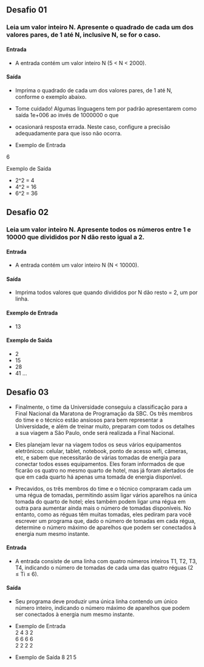 ## Desafio 01

### Leia um valor inteiro N. Apresente o quadrado de cada um dos valores pares, de 1 até N, inclusive N, se for o caso.

#### Entrada

- A entrada contém um valor inteiro N (5 < N < 2000).

#### Saída

- Imprima o quadrado de cada um dos valores pares, de 1 até N, conforme o exemplo abaixo.

- Tome cuidado! Algumas linguagens tem por padrão apresentarem como saída 1e+006 ao invés de 1000000 o que 
- ocasionará resposta errada. Neste caso, configure a precisão adequadamente para que isso não ocorra.

 
- Exemplo de Entrada	

6

Exemplo de Saída

- 2^2 = 4
- 4^2 = 16
- 6^2 = 36


## Desafio 02

### Leia um valor inteiro N. Apresente todos os números entre 1 e 10000 que divididos por N dão resto igual a 2.

#### Entrada

- A entrada contém um valor inteiro N (N < 10000).

#### Saída

- Imprima todos valores que quando divididos por N dão resto = 2, um por linha.

 
#### Exemplo de Entrada

- 13

####	Exemplo de Saída

- 2
- 15
- 28
- 41
...

## Desafio 03

- Finalmente, o time da Universidade conseguiu a classificação para a Final Nacional da Maratona de Programação da SBC. Os três membros do time e o técnico estão ansiosos para bem representar a Universidade, e além de treinar muito, preparam com todos os detalhes a sua viagem a São Paulo, onde será realizada a Final Nacional.

- Eles planejam levar na viagem todos os seus vários equipamentos eletrônicos: celular, tablet, notebook, ponto de acesso wifi, câmeras, etc, e sabem que necessitarão de várias tomadas de energia para conectar todos esses equipamentos. Eles foram informados de que ficarão os quatro no mesmo quarto de hotel, mas já foram alertados de que em cada quarto há apenas uma tomada de energia disponível.

- Precavidos, os três membros do time e o técnico compraram cada um uma régua de tomadas, permitindo assim ligar vários aparelhos na única tomada do quarto de hotel; eles também podem ligar uma régua em outra para aumentar ainda mais o número de tomadas disponíveis. No entanto, como as réguas têm muitas tomadas, eles pediram para você escrever um programa que, dado o número de tomadas em cada régua, determine o número máximo de aparelhos que podem ser conectados à energia num mesmo instante.

#### Entrada

- A entrada consiste de uma linha com quatro números inteiros T1, T2, T3, T4, indicando o número de tomadas de cada uma das quatro réguas (2 ≤ Ti ≤ 6).

#### Saída

- Seu programa deve produzir uma única linha contendo um único número inteiro, indicando o número máximo de aparelhos que podem ser conectados à energia num mesmo instante.

 
- Exemplo de Entrada	 
2 4 3 2                  
6 6 6 6                   
2 2 2 2

- Exemplo de Saída
8
21
5





